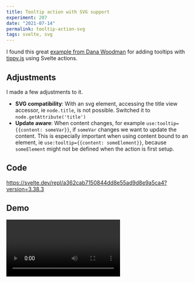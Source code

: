 ```yaml
---
title: Tooltip action with SVG support
experiment: 207
date: "2021-07-14"
permalink: tooltip-action-svg
tags: svelte, svg
---
```


I found this great [example from Dana Woodman](https://dev.to/danawoodman/svelte-quick-tip-using-actions-to-integrate-with-javascript-libraries-tippy-tooltips-2m94) for adding tooltips with [tippy.js](https://atomiks.github.io/tippyjs/) using Svelte actions.

## Adjustments

I made a few adjustments to it.

- **SVG compatibility**: With an svg element, accessing the title view accessor, ie `node.title`, is not possible. Switched it to `node.getAttribute('title')`
- **Update aware**: When content changes, for example `use:tooltip={{content: someVar}}`, if `someVar` changes we want to update the content. This is especially important when using content bound to an element, ie `use:tooltip={{content: someElement}}`, because `someElement` might not be defined when the action is first setup.

## Code

https://svelte.dev/repl/a362cab7150844dd8e55ad9d8e9a5ca4?version=3.38.3

## Demo

<video controls src="https://res.cloudinary.com/dzwnkx0mk/video/upload/v1626238525/1000experiments.dev/tooltip-tippy-action_cqhdmm.mp4"/>
